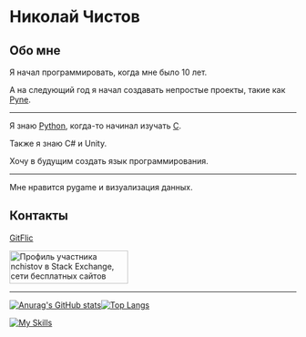 # Николай Чистов

## Обо мне

Я начал программировать, когда мне было 10 лет.

А на следующий год я начал создавать непростые проекты, такие как [Pyne](https://gitflic.ru/project/pyne/pyne).

---

Я знаю [Python](https://www.python.org/), когда-то начинал изучать [C](https://www.cprogramming.com/).

Также я знаю C# и Unity.

Хочу в будущим создать язык программирования.

---

Мне нравится pygame и визуализация данных.

## Контакты

[GitFlic](https://gitflic.ru/user/nchistov)

<a href="https://stackexchange.com/users/25636877"><img src="https://stackexchange.com/users/flair/25636877.png" width="208" height="58" alt="Профиль участника nchistov в Stack Exchange, сети бесплатных сайтов вопросов и ответов, управляемых сообществом" title="Профиль участника nchistov в Stack Exchange, сети бесплатных сайтов вопросов и ответов, управляемых сообществом"></a>

---

[![Anurag's GitHub stats](https://github-readme-stats.vercel.app/api?username=nchistov)](https://github.com/anuraghazra/github-readme-stats)[![Top Langs](https://github-readme-stats.vercel.app/api/top-langs/?username=nchistov&layout=compact)](https://github.com/anuraghazra/github-readme-stats)

[![My Skills](https://skillicons.dev/icons?i=py,go,git,vscode,idea,replit,stackoverflow,linux,github,markdown,blender)](https://skillicons.dev)
